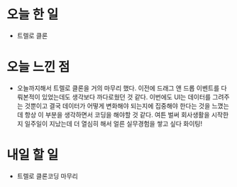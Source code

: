 # 오늘 한 일

-   트렐로 클론 

# 오늘 느낀 점

-   오늘까지해서 트렐로 클론을 거의 마무리 했다. 이전에 드래그 앤 드롭 이벤트를 다뤄본적이 있었는데도 생각보다 까다로웠던 것 같다. 이번에도 UI는 데이터를 그려주는 것뿐이고 결국 데이터가 어떻게 변화해야 되는지에 집중해야 한다는 것을 느꼈는데 항상 이 부분을 생각하면서 코딩을 해야할 것 같다. 여튼 벌써 회사생활을 시작한 지 일주일이 지났는데 더 열심히 해서 얼른 실무경험을 쌓고 싶다 화이팅!

# 내일 할 일

-   트렐로 클론코딩 마무리
